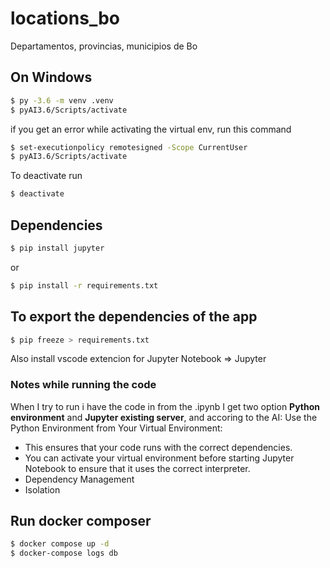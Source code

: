 # locations_bo
Departamentos, provincias, municipios de Bo

## On Windows
```bash
$ py -3.6 -m venv .venv
$ pyAI3.6/Scripts/activate
```
if you get an error while activating the virtual env, run this command
```bash
$ set-executionpolicy remotesigned -Scope CurrentUser
$ pyAI3.6/Scripts/activate
```
To deactivate run 
```bash
$ deactivate
```
## Dependencies
```bash
$ pip install jupyter
```
or
```bash
$ pip install -r requirements.txt
```
## To export the dependencies of the app
```bash
$ pip freeze > requirements.txt
```

Also  install vscode extencion for Jupyter Notebook => Jupyter
### Notes while running the code
When I try to run i have the code in from the .ipynb I get two option **Python environment** and **Jupyter existing server**, and accoring to the AI:
Use the Python Environment from Your Virtual Environment:
- This ensures that your code runs with the correct dependencies.
- You can activate your virtual environment before starting Jupyter Notebook to ensure that it uses the correct interpreter.
- Dependency Management
- Isolation

## Run docker composer
```bash
$ docker compose up -d
$ docker-compose logs db
```
